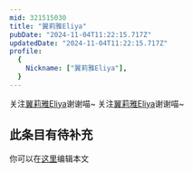 ```yaml
---
mid: 321515030
title: "翼莉雅Eliya"
pubDate: "2024-11-04T11:22:15.717Z"
updatedDate: "2024-11-04T11:22:15.717Z"
profile:
  {
    Nickname: ["翼莉雅Eliya"],
  }
---
```


关注[翼莉雅Eliya](https://space.bilibili.com/321515030)谢谢喵~ 关注[翼莉雅Eliya](https://space.bilibili.com/321515030)谢谢喵~

## 此条目有待补充
你可以在[这里](https://github.com/Yuhanawa/VTuber.ICU/edit/master/src/content/v/翼莉雅Eliya/index.md)编辑本文
